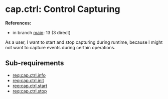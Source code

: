 # cap.ctrl: Control Capturing

**References:**

- in branch [main](https://github.com/mhatzl/evident/tree/main): 13 (3 direct)

As a user, I want to start and stop capturing during runtime, because I might not want to capture events during certain operations.

## Sub-requirements

- [req:cap.ctrl.info](5-REQ-cap.ctrl.info)
- [req:cap.ctrl.init](5-REQ-cap.ctrl.init)
- [req:cap.ctrl.start](5-REQ-cap.ctrl.start)
- [req:cap.ctrl.stop](5-REQ-cap.ctrl.stop)
